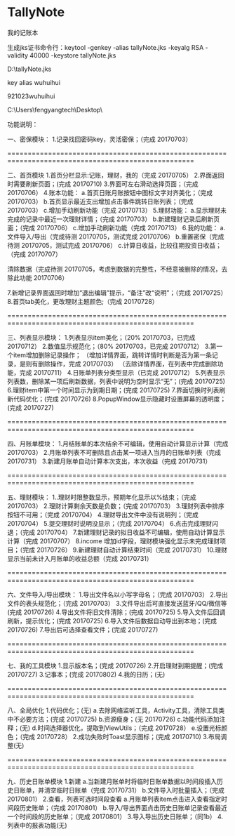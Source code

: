 # TallyNote
我的记账本

生成jks证书命令行：keytool -genkey -alias tallyNote.jks -keyalg RSA -validity 40000 -keystore tallyNote.jks

D:\tallyNote.jks

key alias wuhuihui

921023wuhuihui

C:\Users\fengyangtech\Desktop\

功能说明：

一、密保模块：
1.记录找回密码key，灵活密保；（完成 20170703）

====================================================================================================

二、首页模块
1.首页分栏显示:记账，理财，我的（完成 20170705）
2.界面返回时需要刷新页面；(完成 20170710)
3.界面可左右滑动选择页面；（完成 20170706）
4.账本功能：
  a.首页日账月账按钮中图标文字对齐美化；（完成 20170703）
  b.首页显示最近支出增加点击事件跳转日账列表；（完成 20170703）
  c.增加手动刷新功能（完成 20170713）
5.理财功能：
  a.显示理财未完成的记录中最近一次理财详情；（完成 20170703）
  b.新建理财记录后刷新页面；（完成 20170706）
  c.增加手动刷新功能（完成 20170713）
6.我的功能：
  a.文件导入/导出（完成待测 20170705，测试完成 20170706）
  b.重置密保（完成待测 20170705，测试完成 20170706）
  c.计算日收益，比较往期投资日收益；（完成 20170707）

  清除数据（完成待测 20170705，考虑到数据的完整性，不经意被删除的情况，去除此功能 20170706）

7.新增记录界面返回时增加“退出编辑”提示，“备注”改“说明”；（完成 20170725）
8.首页tab美化，更改理财主题颜色;（完成 20170728）

====================================================================================================

三、列表显示模块：
1.列表显示item美化；（20% 20170703，已完成 20170712）
2.数值显示规范化；（80% 20170703，已完成 20170712）
3.第一个item增加删除记录操作；
  （增加详情界面，跳转详情时判断是否为第一条记录，是则有删除操作，完成 20170703）
  （去除详情界面，在列表中完成删除功能，完成 20170711）
4.日账单列表分类型显示（已完成 20170712）
5.列表显示列表数，删除某一项后刷新数据，列表中说明为空时显示“无”；(完成 20170725)
6.理财item中第一个时间显示为到期日期；(完成 20170725)
7.界面切换时列表刷新代码优化；(完成 20170726)
8.PopupWindow显示隐藏时设置屏幕的透明度；(完成 20170727)

====================================================================================================

四、月账单模块：
1.月结账单的本次结余不可编辑，使用自动计算显示计算（完成 20170703）
2.月账单列表不可删除且点击某一项进入当月的日账单列表（完成 20170731）
3.新建月账单自动计算本次支出，本次收益（完成 20170731）

====================================================================================================

五、理财模块：
1..理财时限整数显示，预期年化显示以%结束；（完成 20170703）
2.理财计算剩余天数是负数；（完成 20170703）
3.理财列表中排序按钮不可用；（完成 20170704）
4.理财导出文件中没有说明列；（完成 20170704）
5.提交理财时说明没显示；（完成 20170704）
6.点击完成理财闪退；（完成 20170704）
7.新建理财记录的拟日收益不可编辑，使用自动计算显示计算（完成 20170707）
8.income 增加id字段，理财模块强化显示未完成理财项目；（完成 20170726）
9.新建理财自动计算结束时间（完成 20170731）
10.理财显示当前未计入月账单的收益总额（完成 20170731）

====================================================================================================

六、文件导入/导出模块：
1.导出文件名以小写字母名；（完成 20170703）
2.导出文件的表头规范化；（完成 20170703）
3.文件导出后可直接发送蓝牙/QQ/微信等 (完成 20170726)
4.导出文件将旧文件清除；(完成 20170725)
5.导入文件后回调刷新，提示优化；(完成 20170725)
6.导入文件后数据自动导出到本地；(完成 20170726)
7.导出后可选择查看文件；(完成 20170727)

====================================================================================================

七、我的工具模块
1.显示版本名；(完成 20170726)
2.开启理财到期提醒；(完成 20170727)
3.记事本；(完成 20170802)
4.我的日历；(无)

====================================================================================================

八、全局优化
1.代码优化；(无)
  a.去除网络监听工具，Activity工具，清除工具类中不必要方法；(完成 20170725)
  b.资源瘦身；(无 20170726)
  c.功能代码添加注释；(无)
  d.时间选择器优化，提取到ViewUtils；（完成 20170728）
  e.设置光标颜色；（完成 20170728）
2.成功失败时Toast显示图标；(完成 20170710)
3.布局调整(无)

====================================================================================================

九、历史日账单模块
1.新建
 a.当新建月账单时将临时日账单数据以时间段插入历史日账单，并清空临时日账单（完成 20170731）
 b.文件导入时批量插入；（完成 20170801）
2.查看，列表可选时间段查看
  a.月账单列表item点击进入查看指定时间段历史账单；（完成 20170801）
  b.导入/导出界面点击历史日账单记录查看最近一个时间段的历史账单；（完成 20170801）
3.导入导出历史日账单；（同1b）
4.列表中的报表功能(无)



